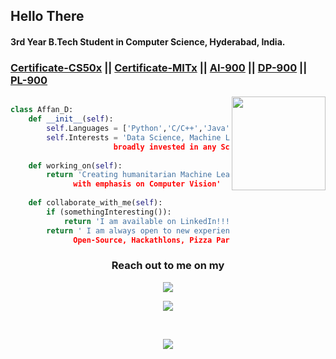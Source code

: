## Hello There

<!--
**sulphatet/sulphatet** is a ✨ _special_ ✨ repository because its `README.md` (this file) appears on your GitHub profile.

Here are some ideas to get you started:

- 🔭 I’m currently working on ...
- 🌱 I’m currently learning ...
- 👯 I’m looking to collaborate on ...
- 🤔 I’m looking for help with ...
- 💬 Ask me about ...
- 📫 How to reach me: ...
- 😄 Pronouns: ...
- ⚡ Fun fact: ...
-->
#### 3rd Year B.Tech Student in Computer Science, Hyderabad, India.
### [Certificate-CS50x](https://certificates.cs50.io/7730213a-d5de-4777-b08e-67519201edbc.pdf?size=letter) || [Certificate-MITx](https://courses.edx.org/certificates/2a6d32fe7a964dd9a99652c5cdb3d3c3) || [AI-900](https://www.credly.com/badges/0cea5243-6d1c-41a5-bb67-82f02f0fd873) || [DP-900](https://www.credly.com/badges/44181426-f8a4-4bf7-91ce-568e2806f08d/public_url) || [PL-900](https://www.credly.com/badges/21dff19d-9e59-447d-831c-b65b82774c1d/public_url)


<a  href="https://github.com/sulphatet">
    <img
      align="right"
      height="150em"
      src="https://github-readme-stats.vercel.app/api/top-langs/?username=sulphatet&show_icons=true&include_all_commits=true&count_private=true&layout=compact&theme=tokyonight"
    />
  </a>

```py

class Affan_D:
    def __init__(self):
        self.Languages = ['Python','C/C++','Java','MATLAB']
        self.Interests = 'Data Science, Machine Learning,
                       broadly invested in any Scientific Computing problem'
        
    def working_on(self):
        return 'Creating humanitarian Machine Learning based models,
              with emphasis on Computer Vision'
        
    def collaborate_with_me(self):
        if (somethingInteresting()):
            return 'I am available on LinkedIn!!!'
        return ' I am always open to new experiences! 
              Open-Source, Hackathlons, Pizza Parties, just hit me up'

```
### **<p align = "center">Reach out to me on my  </p>** 
<p align="center"> 
  <a href="https://www.linkedin.com/in/syed-affan-38b378216/">
    <img
      align="center"
      src="https://img.shields.io/badge/LinkedIn-0077B5?style=for-the-badge&logo=linkedin&logoColor=white"/>  
  </a>
</a>
</p>

<p align="center"> 
  <a href="https://www.kaggle.com/sulphatet/">
    <img
      align="center"
      src="https://img.shields.io/badge/Kaggle-035a7d?style=for-the-badge&logo=kaggle&logoColor=white"/>  
  </a>
</a>
</p>

<br>
<p align="center">
  <a href="https://github.com/sulphatet">
    <img
      align="center"
      src="https://github-profile-trophy.vercel.app/?username=sulphatet&theme=onedark&no-frame=true&row=1&&margin-w=20&no-bg=true"/>  
  </a>
</a>
</p>

<!--
 <p align="center">
  <a href="https://github.com/sulphatet">
    <img
      align="center"
      height="150em"
      src="https://github-readme-stats.vercel.app/api?username=sulphatet&show_icons=true&include_all_commits=true&count_private=true&theme=tokyonight"
    />
  </a>
  -->


